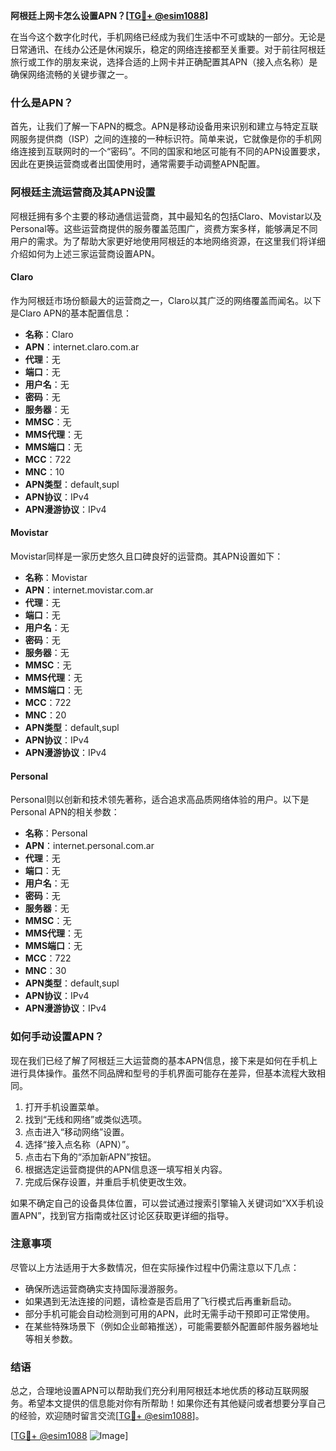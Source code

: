 **阿根廷上网卡怎么设置APN？[[TG💪+ @esim1088](https://t.me/s/esim1088)]**

在当今这个数字化时代，手机网络已经成为我们生活中不可或缺的一部分。无论是日常通讯、在线办公还是休闲娱乐，稳定的网络连接都至关重要。对于前往阿根廷旅行或工作的朋友来说，选择合适的上网卡并正确配置其APN（接入点名称）是确保网络流畅的关键步骤之一。

### 什么是APN？

首先，让我们了解一下APN的概念。APN是移动设备用来识别和建立与特定互联网服务提供商（ISP）之间的连接的一种标识符。简单来说，它就像是你的手机网络连接到互联网时的一个“密码”。不同的国家和地区可能有不同的APN设置要求，因此在更换运营商或者出国使用时，通常需要手动调整APN配置。

### 阿根廷主流运营商及其APN设置

阿根廷拥有多个主要的移动通信运营商，其中最知名的包括Claro、Movistar以及Personal等。这些运营商提供的服务覆盖范围广，资费方案多样，能够满足不同用户的需求。为了帮助大家更好地使用阿根廷的本地网络资源，在这里我们将详细介绍如何为上述三家运营商设置APN。

#### Claro

作为阿根廷市场份额最大的运营商之一，Claro以其广泛的网络覆盖而闻名。以下是Claro APN的基本配置信息：

- **名称**：Claro
- **APN**：internet.claro.com.ar
- **代理**：无
- **端口**：无
- **用户名**：无
- **密码**：无
- **服务器**：无
- **MMSC**：无
- **MMS代理**：无
- **MMS端口**：无
- **MCC**：722
- **MNC**：10
- **APN类型**：default,supl
- **APN协议**：IPv4
- **APN漫游协议**：IPv4

#### Movistar

Movistar同样是一家历史悠久且口碑良好的运营商。其APN设置如下：

- **名称**：Movistar
- **APN**：internet.movistar.com.ar
- **代理**：无
- **端口**：无
- **用户名**：无
- **密码**：无
- **服务器**：无
- **MMSC**：无
- **MMS代理**：无
- **MMS端口**：无
- **MCC**：722
- **MNC**：20
- **APN类型**：default,supl
- **APN协议**：IPv4
- **APN漫游协议**：IPv4

#### Personal

Personal则以创新和技术领先著称，适合追求高品质网络体验的用户。以下是Personal APN的相关参数：

- **名称**：Personal
- **APN**：internet.personal.com.ar
- **代理**：无
- **端口**：无
- **用户名**：无
- **密码**：无
- **服务器**：无
- **MMSC**：无
- **MMS代理**：无
- **MMS端口**：无
- **MCC**：722
- **MNC**：30
- **APN类型**：default,supl
- **APN协议**：IPv4
- **APN漫游协议**：IPv4

### 如何手动设置APN？

现在我们已经了解了阿根廷三大运营商的基本APN信息，接下来是如何在手机上进行具体操作。虽然不同品牌和型号的手机界面可能存在差异，但基本流程大致相同。

1. 打开手机设置菜单。
2. 找到“无线和网络”或类似选项。
3. 点击进入“移动网络”设置。
4. 选择“接入点名称（APN）”。
5. 点击右下角的“添加新APN”按钮。
6. 根据选定运营商提供的APN信息逐一填写相关内容。
7. 完成后保存设置，并重启手机使更改生效。

如果不确定自己的设备具体位置，可以尝试通过搜索引擎输入关键词如“XX手机设置APN”，找到官方指南或社区讨论区获取更详细的指导。

### 注意事项

尽管以上方法适用于大多数情况，但在实际操作过程中仍需注意以下几点：

- 确保所选运营商确实支持国际漫游服务。
- 如果遇到无法连接的问题，请检查是否启用了飞行模式后再重新启动。
- 部分手机可能会自动检测到可用的APN，此时无需手动干预即可正常使用。
- 在某些特殊场景下（例如企业邮箱推送），可能需要额外配置邮件服务器地址等相关参数。

### 结语

总之，合理地设置APN可以帮助我们充分利用阿根廷本地优质的移动互联网服务。希望本文提供的信息能对你有所帮助！如果你还有其他疑问或者想要分享自己的经验，欢迎随时留言交流[[TG💪+ @esim1088](https://t.me/s/esim1088)]。

[[TG💪+ @esim1088](https://t.me/s/esim1088) ![Image](https://i.postimg.cc/4NQfJmqS/Snipaste-2025-05-13-00-14-12.png)]